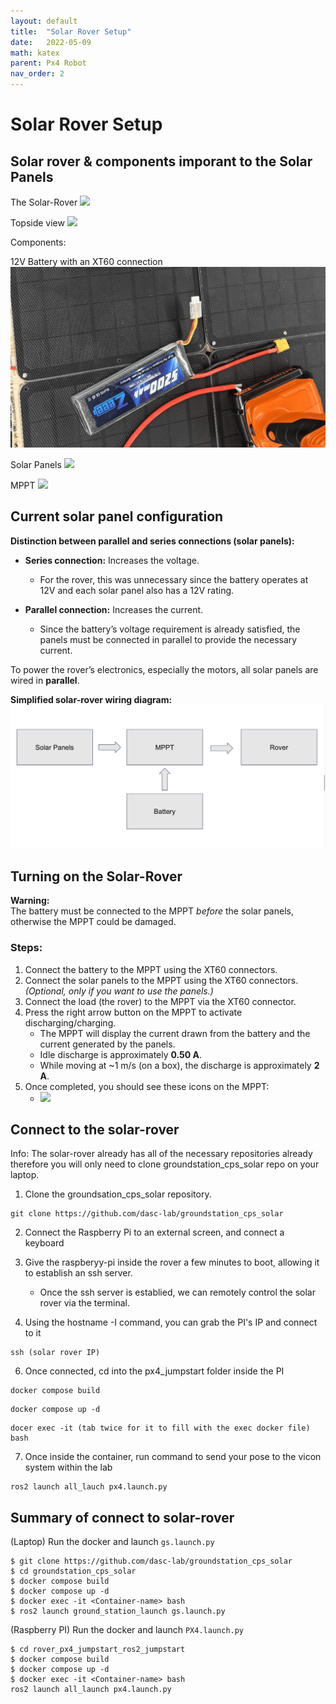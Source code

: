 ```yaml
---
layout: default
title:  "Solar Rover Setup"
date:   2022-05-09
math: katex
parent: Px4 Robot
nav_order: 2
---
```


# Solar Rover Setup

## Solar rover & components imporant to the Solar Panels 

The Solar-Rover 
![](./images/Rover_Front.png)

Topside view
![](./images/Rover_Topside.png)

Components: 

12V Battery with an XT60 connection
![](./images/Battery.png)

Solar Panels
![](./images/SolarPanels.png)

MPPT
![](./images/MPPT.png)

## Current solar panel configuration  

**Distinction between parallel and series connections (solar panels):**

- **Series connection:** Increases the voltage.  
  - For the rover, this was unnecessary since the battery operates at 12V and each solar panel also has a 12V rating.  

- **Parallel connection:** Increases the current.  
  - Since the battery’s voltage requirement is already satisfied, the panels must be connected in parallel to provide the necessary current.  

To power the rover’s electronics, especially the motors, all solar panels are wired in **parallel**.  

**Simplified solar-rover wiring diagram:**  
![](./images/Rover_Wiring_Diagram.png)

## Turning on the Solar-Rover  


**Warning:**  
The battery must be connected to the MPPT *before* the solar panels, otherwise the MPPT could be damaged.  

### Steps:  

1. Connect the battery to the MPPT using the XT60 connectors.  
2. Connect the solar panels to the MPPT using the XT60 connectors. *(Optional, only if you want to use the panels.)*  
3. Connect the load (the rover) to the MPPT via the XT60 connector.  
4. Press the right arrow button on the MPPT to activate discharging/charging.  
   - The MPPT will display the current drawn from the battery and the current generated by the panels.  
   - Idle discharge is approximately **0.50 A**.  
   - While moving at ~1 m/s (on a box), the discharge is approximately **2 A**.  
5. Once completed, you should see these icons on the MPPT:  
   - ![](./images/MPPT.png)  


## Connect to the solar-rover

Info:
The solar-rover already has all of the necessary repositories already therefore you will only need to clone groundstation_cps_solar repo on your laptop.

1. Clone the groundsation_cps_solar repository.

```
git clone https://github.com/dasc-lab/groundstation_cps_solar

```
2. Connect the Raspberry Pi to an external screen, and connect a keyboard

3. Give the raspberyy-pi inside the rover a few minutes to boot, allowing it to establish an ssh server.
    -  Once the ssh server is establied, we can remotely control the solar rover via the terminal. 

4. Using the hostname -I command, you can grab the PI's IP and connect to it 

```
ssh (solar rover IP)

```

6. Once connected, cd into the px4_jumpstart folder inside the PI


```
docker compose build

```

```
docker compose up -d

```

```
docer exec -it (tab twice for it to fill with the exec docker file) bash

```

7. Once inside the container, run command to send your pose to the vicon system within the lab 

```
ros2 launch all_lauch px4.launch.py 

```

## Summary of connect to solar-rover 

(Laptop) Run the docker and launch `gs.launch.py`

```
$ git clone https://github.com/dasc-lab/groundstation_cps_solar
$ cd groundstation_cps_solar
$ docker compose build
$ docker compose up -d
$ docker exec -it <Container-name> bash
$ ros2 launch ground_station_launch gs.launch.py

```

(Raspberry PI)  Run the docker and launch `PX4.launch.py`

```
$ cd rover_px4_jumpstart_ros2_jumpstart
$ docker compose build
$ docker compose up -d
$ docker exec -it <Container-name> bash
ros2 launch all_launch px4.launch.py

```